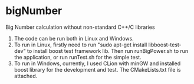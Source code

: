 # bigNumber
Big Number calculation without non-standard C++/C libraries

1. The code can be run both in Linux and Windows.
2. To run in Linux, firstly need to run "sudo apt-get install libboost-test-dev" to install boost test framework lib. Then run runBigPower.sh to run the application, or run runTest.sh for the simple test.
3. To run in Windows, currently, I used CLion with minGW and installed boost library for the development and test. The CMakeLists.txt file is attached.


